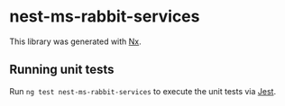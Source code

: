 # nest-ms-rabbit-services

This library was generated with [Nx](https://nx.dev).

## Running unit tests

Run `ng test nest-ms-rabbit-services` to execute the unit tests via [Jest](https://jestjs.io).
